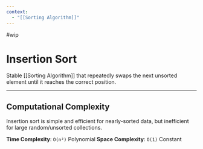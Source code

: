 ```yaml
---
context:
  - "[[Sorting Algorithm]]"
---
```


#wip

# Insertion Sort

Stable [[Sorting Algorithm]] that repeatedly swaps the next unsorted element until it reaches the correct position.

---

## Computational Complexity

Insertion sort is simple and efficient for nearly-sorted data, but inefficient for large random/unsorted collections.

**Time Complexity**: `O(n²)` Polynomial
**Space Complexity**: `O(1)` Constant
